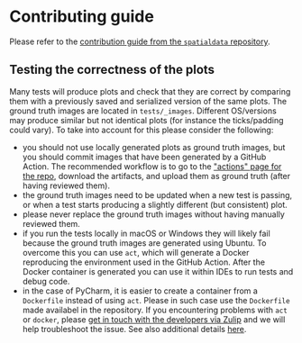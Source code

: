 # Contributing guide

Please refer to the [contribution guide from the `spatialdata` repository](https://github.com/scverse/spatialdata/blob/main/docs/contributing.md).

## Testing the correctness of the plots

Many tests will produce plots and check that they are correct by comparing them with a previously saved and serialized version of the same plots. The ground truth images are located in `tests/_images`. Different OS/versions may produce similar but not identical plots (for instance the ticks/padding could vary). To take into account for this please consider the following:

- you should not use locally generated plots as ground truth images, but you should commit images that have been generated by a GitHub Action. The recommended workflow is to go to the ["actions" page for the repo](https://github.com/scverse/spatialdata-plot/actions/workflows/test.yaml), download the artifacts, and upload them as ground truth (after having reviewed them).
- the ground truth images need to be updated when a new test is passing, or when a test starts producing a slightly different (but consistent) plot.
- please never replace the ground truth images without having manually reviewed them.
- if you run the tests locally in macOS or Windows they will likely fail because the ground truth images are generated using Ubuntu. To overcome this you can use `act`, which will generate a Docker reproducing the environment used in the GitHub Action. After the Docker container is generated you can use it within IDEs to run tests and debug code.
- in the case of PyCharm, it is easier to create a container from a `Dockerfile` instead of using `act`. Please in such case use the `Dockerfile` made availabel in the repository. If you encountering problems with `act` or `docker`, please [get in touch with the developers via Zulip](https://scverse.zulipchat.com/#narrow/channel/443514-spatialdata-dev) and we will help troubleshoot the issue. See also additional details [here](https://github.com/scverse/spatialdata-plot/pull/397).
